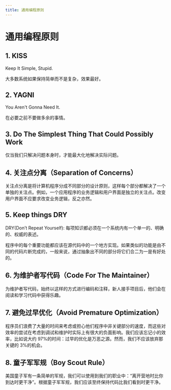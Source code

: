 ```yaml
---
title: 通用编程原则
---
```


# 通用编程原则

## 1. KISS

Keep It Simple, Stupid.

大多数系统如果保持简单而不是复杂，效果最好。

## 2. YAGNI

You Aren't Gonna Need It.

在必要之前不要做多余的事情。

## 3. Do The Simplest Thing That Could Possibly Work

仅当我们只解决问题本身时，才能最大化地解决实际问题。

## 4. 关注点分离（Separation of Concerns）

关注点分离是将计算机程序分成不同部分的设计原则，这样每个部分都解决了一个单独的关注点。例如，一个应用程序的业务逻辑和用户界面是独立的关注点。改变用户界面不应要求改变业务逻辑，反之亦然。

## 5. Keep things DRY

DRY(Don’t Repeat Yourself): 每项知识都必须在一个系统内有一个单一的、明确的、权威的表述。

程序中的每个重要功能都应该在源代码中的一个地方实现。如果类似的功能是由不同的代码片断完成的，一般来说，通过抽象出不同的部分将它们合二为一是有好处的。

## 6. 为维护者写代码（Code For The Maintainer）

为维护者写代码，始终以这样的方式进行编码和注释，新人接手项目后，他们会在阅读和学习代码中获得乐趣。

## 7. 避免过早优化（Avoid Premature Optimization）

程序员们浪费了大量的时间来考虑或担心他们程序中非关键部分的速度，而这些对效率的尝试在考虑到调试和维护时实际上有很大的负面影响。我们应该忘记小的效率，比如说大约 97%的时间：过早的优化是万恶之源。然而，我们不应该放弃那关键的 3%的机会。

## 8. 童子军军规（Boy Scout Rule）

美国童子军有一条简单的军规，我们可以使用到我们的职业中：“离开营地时比你到达时更干净”。根据童子军军规，我们应该至终保持代码比我们看到时更干净。
